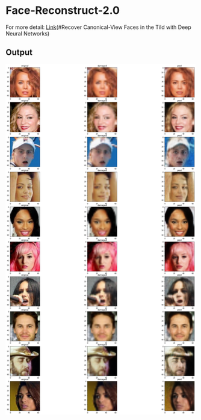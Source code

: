 # Face-Reconstruct-2.0
For more detail:
[Link](https://arxiv.org/ftp/arxiv/papers/1404/1404.3543.pdf)(#Recover Canonical-View Faces in the Tild with Deep Neural Networks)

## Output
![Image](face.png)
